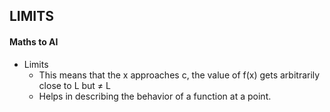 ## LIMITS
#### Maths to AI
- Limits
  - This means that the x approaches c, the value of f(x) gets arbitrarily close to L but ≠  L
  - Helps in describing the behavior of a function at a point.